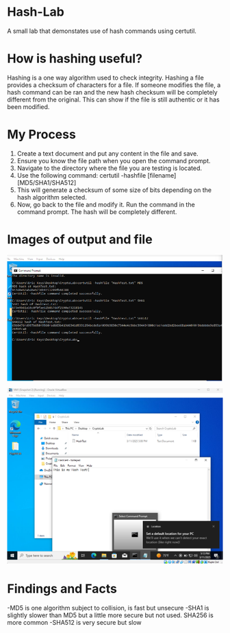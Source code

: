 # Hash-Lab
A small lab that demonstates use of hash commands using certutil.

# How is hashing useful?
Hashing is a one way algorithm used to check integrity. Hashing a file provides a checksum of characters for a file. If someone modifies the file, a hash command can be ran and the 
new hash checksum will be completely different from the original. This can show if the file is still authentic or it has been modified.

# My Process
1. Create a text document and put any content in the file and save.
2. Ensure you know the file path when you open the command prompt.
3. Navigate to the directory where the file you are testing is located.
4. Use the following command: certutil -hashfile [filename] [MD5/SHA1/SHA512]
5. This will generate a checksum of some size of bits depending on the hash algorithm selected.
6. Now, go back to the file and modify it. Run the command in the command prompt. The hash will be completely different.

# Images of output and file
![Alt Text](HASHLAB/Screenshot1.png)

![Alt Text](HASHLAB/Screenshot2.png)

# Findings and Facts
-MD5 is one algorithm subject to collision, is fast but unsecure
-SHA1 is slightly slower than MD5 but a little more secure but not used. SHA256 is more common
-SHA512 is very secure but slow

